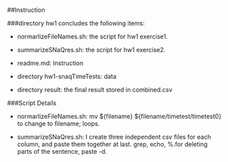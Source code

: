 ##Instruction

###directory hw1 concludes the following items:

- normarlizeFileNames.sh: the script for hw1 exercise1.

- summarizeSNaQres.sh: the script for hw1 exercise2.

- readme.md: Instruction

- directory hw1-snaqTimeTests: data

- directory result: the final result stored in combined.csv

###Script Details

- normarlizeFileNames.sh: mv ${filename} ${filename/timetest/timetest0} to change to filename; loops.

- summarizeSNaQres.sh: I create three independent csv files for each column, and paste them together at last. grep, echo, %.for deleting parts of the sentence, paste -d.
